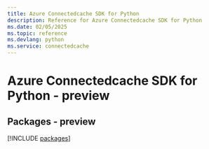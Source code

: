 ```yaml
---
title: Azure Connectedcache SDK for Python
description: Reference for Azure Connectedcache SDK for Python
ms.date: 02/05/2025
ms.topic: reference
ms.devlang: python
ms.service: connectedcache
---
```

# Azure Connectedcache SDK for Python - preview
## Packages - preview
[!INCLUDE [packages](connectedcache-index.md)]